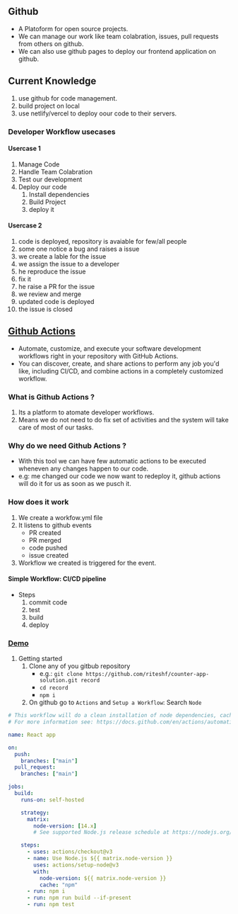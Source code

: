 ## Github

- A Platoform for open source projects.
- We can manage our work like team colabration, issues, pull requests from others on github.
- We can also use github pages to deploy our frontend application on github.

## Current Knowledge

1. use github for code management.
2. build project on local
3. use netlify/vercel to deploy oour code to their servers.

### Developer Workflow usecases

#### Usercase 1

1. Manage Code
2. Handle Team Colabration
3. Test our development
4. Deploy our code
   1. Install dependencies
   2. Build Project
   3. deploy it

#### Usercase 2

1. code is deployed, repository is avaiable for few/all people
2. some one notice a bug and raises a issue
3. we create a lable for the issue
4. we assign the issue to a developer
5. he reproduce the issue
6. fix it
7. he raise a PR for the issue
8. we review and merge
9. updated code is deployed
10. the issue is closed

## [Github Actions](https://github.com/features/actions)

- Automate, customize, and execute your software development workflows right in your repository with GitHub Actions.
- You can discover, create, and share actions to perform any job you'd like, including CI/CD, and combine actions in a completely customized workflow.

### What is Github Actions ?

1. Its a platform to atomate developer workflows.
2. Means we do not need to do fix set of activities and the system will take care of most of our tasks.

### Why do we need Github Actions ?

- With this tool we can have few automatic actions to be executed wheneven any changes happen to our code.
- e.g: me changed our code we now want to redeploy it, github actions will do it for us as soon as we pusch it.

### How does it work

1. We create a workfow.yml file
2. It listens to github events
   - PR created
   - PR merged
   - code pushed
   - issue created
3. Workflow we created is triggered for the event.

#### Simple Workflow: CI/CD pipeline

- Steps
  1. commit code
  2. test
  3. build
  4. deploy

### [Demo](https://github.com/riteshf/counter-app-solution)

1. Getting started
   1. Clone any of you gitbub repository
      - e.g.: `git clone https://github.com/riteshf/counter-app-solution.git record`
      - `cd record`
      - `npm i`
   2. On github go to `Actions` and `Setup a Workflow`: Search `Node`

```yml
# This workflow will do a clean installation of node dependencies, cache/restore them, build the source code and run tests across different versions of node
# For more information see: https://docs.github.com/en/actions/automating-builds-and-tests/building-and-testing-nodejs

name: React app

on:
  push:
    branches: ["main"]
  pull_request:
    branches: ["main"]

jobs:
  build:
    runs-on: self-hosted

    strategy:
      matrix:
        node-version: [14.x]
        # See supported Node.js release schedule at https://nodejs.org/en/about/releases/

    steps:
      - uses: actions/checkout@v3
      - name: Use Node.js ${{ matrix.node-version }}
        uses: actions/setup-node@v3
        with:
          node-version: ${{ matrix.node-version }}
          cache: "npm"
      - run: npm i
      - run: npm run build --if-present
      - run: npm test
```

